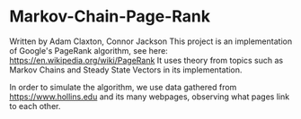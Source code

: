 # Markov-Chain-Page-Rank

Written by Adam Claxton, Connor Jackson
This project is an implementation of Google's PageRank algorithm, see here: https://en.wikipedia.org/wiki/PageRank
It uses theory from topics such as Markov Chains and Steady State Vectors in its implementation.

In order to simulate the algorithm, we use data gathered from https://www.hollins.edu and its many webpages, observing what pages link to each other.
